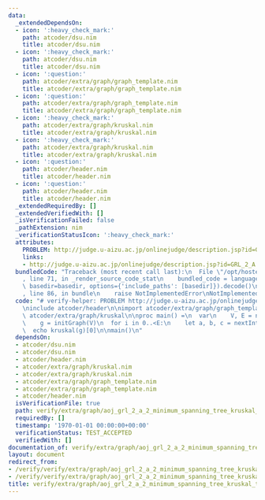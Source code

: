 ```yaml
---
data:
  _extendedDependsOn:
  - icon: ':heavy_check_mark:'
    path: atcoder/dsu.nim
    title: atcoder/dsu.nim
  - icon: ':heavy_check_mark:'
    path: atcoder/dsu.nim
    title: atcoder/dsu.nim
  - icon: ':question:'
    path: atcoder/extra/graph/graph_template.nim
    title: atcoder/extra/graph/graph_template.nim
  - icon: ':question:'
    path: atcoder/extra/graph/graph_template.nim
    title: atcoder/extra/graph/graph_template.nim
  - icon: ':heavy_check_mark:'
    path: atcoder/extra/graph/kruskal.nim
    title: atcoder/extra/graph/kruskal.nim
  - icon: ':heavy_check_mark:'
    path: atcoder/extra/graph/kruskal.nim
    title: atcoder/extra/graph/kruskal.nim
  - icon: ':question:'
    path: atcoder/header.nim
    title: atcoder/header.nim
  - icon: ':question:'
    path: atcoder/header.nim
    title: atcoder/header.nim
  _extendedRequiredBy: []
  _extendedVerifiedWith: []
  _isVerificationFailed: false
  _pathExtension: nim
  _verificationStatusIcon: ':heavy_check_mark:'
  attributes:
    PROBLEM: http://judge.u-aizu.ac.jp/onlinejudge/description.jsp?id=GRL_2_A
    links:
    - http://judge.u-aizu.ac.jp/onlinejudge/description.jsp?id=GRL_2_A
  bundledCode: "Traceback (most recent call last):\n  File \"/opt/hostedtoolcache/Python/3.9.6/x64/lib/python3.9/site-packages/onlinejudge_verify/documentation/build.py\"\
    , line 71, in _render_source_code_stat\n    bundled_code = language.bundle(stat.path,\
    \ basedir=basedir, options={'include_paths': [basedir]}).decode()\n  File \"/opt/hostedtoolcache/Python/3.9.6/x64/lib/python3.9/site-packages/onlinejudge_verify/languages/nim.py\"\
    , line 86, in bundle\n    raise NotImplementedError\nNotImplementedError\n"
  code: "# verify-helper: PROBLEM http://judge.u-aizu.ac.jp/onlinejudge/description.jsp?id=GRL_2_A\n\
    \ninclude atcoder/header\n\nimport atcoder/extra/graph/graph_template\nimport\
    \ atcoder/extra/graph/kruskal\n\nproc main() =\n  var\n    V, E = nextInt()\n\
    \    g = initGraph(V)\n  for i in 0..<E:\n    let a, b, c = nextInt()\n    g.addBiEdge(a,b,c)\n\
    \  echo kruskal(g)[0]\n\nmain()\n"
  dependsOn:
  - atcoder/dsu.nim
  - atcoder/dsu.nim
  - atcoder/header.nim
  - atcoder/extra/graph/kruskal.nim
  - atcoder/extra/graph/kruskal.nim
  - atcoder/extra/graph/graph_template.nim
  - atcoder/extra/graph/graph_template.nim
  - atcoder/header.nim
  isVerificationFile: true
  path: verify/extra/graph/aoj_grl_2_a_2_minimum_spanning_tree_kruskal_test.nim
  requiredBy: []
  timestamp: '1970-01-01 00:00:00+00:00'
  verificationStatus: TEST_ACCEPTED
  verifiedWith: []
documentation_of: verify/extra/graph/aoj_grl_2_a_2_minimum_spanning_tree_kruskal_test.nim
layout: document
redirect_from:
- /verify/verify/extra/graph/aoj_grl_2_a_2_minimum_spanning_tree_kruskal_test.nim
- /verify/verify/extra/graph/aoj_grl_2_a_2_minimum_spanning_tree_kruskal_test.nim.html
title: verify/extra/graph/aoj_grl_2_a_2_minimum_spanning_tree_kruskal_test.nim
---
```

